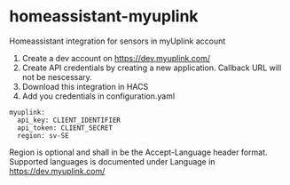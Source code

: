 # homeassistant-myuplink
Homeassistant integration for sensors in myUplink account

1. Create a dev account on https://dev.myuplink.com/
2. Create API credentials by creating a new application. Callback URL will not be nescessary.
3. Download this integration in HACS
4. Add you credentials in configuration.yaml
```
myuplink:
  api_key: CLIENT_IDENTIFIER 
  api_token: CLIENT_SECRET
  region: sv-SE
```
Region is optional and shall in be the Accept-Language header format. Supported languages is documented under Language in https://dev.myuplink.com/
